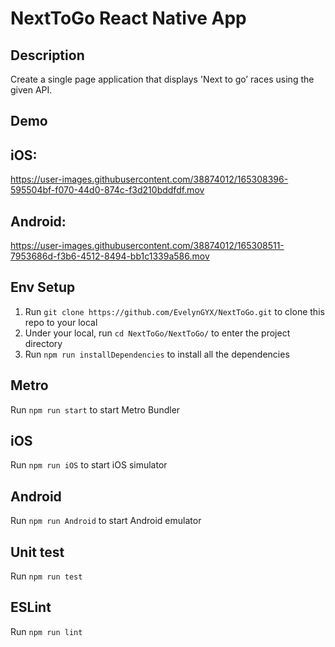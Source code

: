 NextToGo React Native App
==

## Description
Create a single page application that displays 'Next to go’ races using the given API.

## Demo
## iOS:
https://user-images.githubusercontent.com/38874012/165308396-595504bf-f070-44d0-874c-f3d210bddfdf.mov
## Android: 
https://user-images.githubusercontent.com/38874012/165308511-7953686d-f3b6-4512-8494-bb1c1339a586.mov

## Env Setup
1. Run `git clone https://github.com/EvelynGYX/NextToGo.git` to clone this repo to your local
2. Under your local, run `cd NextToGo/NextToGo/` to enter the project directory
3. Run `npm run installDependencies` to install all the dependencies

## Metro
Run `npm run start` to start Metro Bundler

## iOS
Run `npm run iOS` to start iOS simulator

## Android
Run `npm run Android` to start Android emulator

## Unit test
Run `npm run test`

## ESLint
Run `npm run lint`
